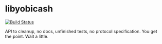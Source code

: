 libyobicash
===========

[![Build Status](https://travis-ci.org/yobicash/libyobicash.svg?branch=master)](https://travis-ci.org/yobicash/libyobicash)

API to cleanup, no docs, unfinished tests, no protocol specification. You get the point. Wait a little.
